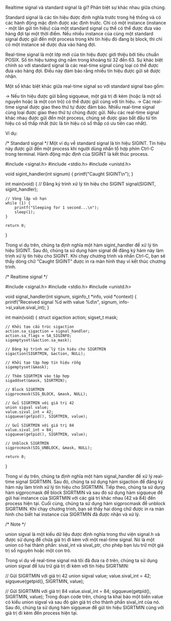 Realtime signal và standard signal là gì? Phân biệt sự khác nhau giữa chúng.

Standard signal là các tín hiệu được định nghĩa trước trong hệ thống và có các hành động mặc định được xác định trước. Chỉ có một instance (instance - một lần gửi tín hiệu) của một standard signal cụ thể có thể được đưa vào hàng đợi tại một thời điểm. Nếu nhiều instance của cùng một standard signal được gửi đến một process trong khi tín hiệu đó đang bị block, thì chỉ có một instance sẽ được đưa vào hàng đợi.

Real-time signal là một lớp mới của tín hiệu được giới thiệu bởi tiêu chuẩn POSIX. Số tín hiệu tương ứng nằm trong khoảng từ 32 đến 63. Sự khác biệt chính so với standard signal là các real-time signal cùng loại có thể được đưa vào hàng đợi. Điều này đảm bảo rằng nhiều tín hiệu được gửi sẽ được nhận.


Một số khác biệt khác giữa real-time signal so với standard signal bao gồm:

-> Nếu tín hiệu được gửi bằng sigqueue, một giá trị đi kèm (hoặc là một số nguyên hoặc là một con trỏ) có thể được gửi cùng với tín hiệu.
-> Các real-time signal được giao theo thứ tự được đảm bảo. Nhiều real-time signal cùng loại được giao theo thứ tự chúng được gửi. Nếu các real-time signal khác nhau được gửi đến một process, chúng sẽ được giao bắt đầu từ tín hiệu có số thấp nhất (tức là tín hiệu có số thấp có ưu tiên cao nhất).

Ví dụ:

/* Standard signal */
Một ví dụ về standard signal là tín hiệu SIGINT. Tín hiệu này được gửi đến một process khi người dùng nhấn tổ hợp phím Ctrl-C trong terminal. Hành động mặc định của SIGINT là kết thúc process.

#include <signal.h>
#include <stdio.h>
#include <unistd.h>

void sigint_handler(int signum) {
    printf("Caught SIGINT\n");
}

int main(void) {
    // Đăng ký trình xử lý tín hiệu cho SIGINT
    signal(SIGINT, sigint_handler);

    // Vòng lặp vô hạn
    while (1) {
        printf("Sleeping for 1 second...\n");
        sleep(1);
    }

    return 0;
}

Trong ví dụ trên, chúng ta định nghĩa một hàm sigint_handler để xử lý tín hiệu SIGINT. Sau đó, chúng ta sử dụng hàm signal để đăng ký hàm này làm trình xử lý tín hiệu cho SIGINT.
Khi chạy chương trình và nhấn Ctrl-C, bạn sẽ thấy dòng chữ “Caught SIGINT” được in ra màn hình thay vì kết thúc chương trình.

/* Realtime signal */

#include <signal.h>
#include <stdio.h>
#include <unistd.h>

void signal_handler(int signum, siginfo_t *info, void *context) {
    printf("Received signal %d with value %d\n", signum, info->si_value.sival_int);
}

int main(void) {
    struct sigaction action;
    sigset_t mask;

    // Khởi tạo cấu trúc sigaction
    action.sa_sigaction = signal_handler;
    action.sa_flags = SA_SIGINFO;
    sigemptyset(&action.sa_mask);

    // Đăng ký trình xử lý tín hiệu cho SIGRTMIN
    sigaction(SIGRTMIN, &action, NULL);

    // Khởi tạo tập hợp tín hiệu rỗng
    sigemptyset(&mask);

    // Thêm SIGRTMIN vào tập hợp
    sigaddset(&mask, SIGRTMIN);

    // Block SIGRTMIN
    sigprocmask(SIG_BLOCK, &mask, NULL);

    // Gửi SIGRTMIN với giá trị 42
    union sigval value;
    value.sival_int = 42;
    sigqueue(getpid(), SIGRTMIN, value);

    // Gửi SIGRTMIN với giá trị 84
    value.sival_int = 84;
    sigqueue(getpid(), SIGRTMIN, value);

    // Unblock SIGRTMIN
    sigprocmask(SIG_UNBLOCK, &mask, NULL);

    return 0;
}

Trong ví dụ trên, chúng ta định nghĩa một hàm signal_handler để xử lý real-time signal SIGRTMIN. Sau đó, chúng ta sử dụng hàm sigaction để đăng ký hàm này làm trình xử lý tín hiệu cho SIGRTMIN.
Tiếp theo, chúng ta sử dụng hàm sigprocmask để block SIGRTMIN và sau đó sử dụng hàm sigqueue để gửi hai instance của SIGRTMIN với các giá trị khác nhau (42 và 84) đến process hiện tại.
Cuối cùng, chúng ta sử dụng hàm sigprocmask để unblock SIGRTMIN. Khi chạy chương trình, bạn sẽ thấy hai dòng chữ được in ra màn hình cho biết hai instance của SIGRTMIN đã được nhận và xử lý.

/* Note */

union sigval là một kiểu dữ liệu được định nghĩa trong thư viện signal.h và được sử dụng để chứa giá trị đi kèm với một real-time signal. Nó là một union có hai thành phần: sival_int và sival_ptr, cho phép bạn lưu trữ một giá trị số nguyên hoặc một con trỏ.

Trong ví dụ về real-time signal mà tôi đã đưa ra ở trên, chúng ta sử dụng union sigval để lưu trữ giá trị đi kèm với tín hiệu SIGRTMIN:

// Gửi SIGRTMIN với giá trị 42
union sigval value;
value.sival_int = 42;
sigqueue(getpid(), SIGRTMIN, value);

// Gửi SIGRTMIN với giá trị 84
value.sival_int = 84;
sigqueue(getpid(), SIGRTMIN, value);
Trong đoạn code trên, chúng ta khai báo một biến value có kiểu union sigval và sau đó gán giá trị cho thành phần sival_int của nó. Sau đó, chúng ta sử dụng hàm sigqueue để gửi tín hiệu SIGRTMIN cùng với giá trị đi kèm đến process hiện tại.